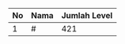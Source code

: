 | No | Nama            | Jumlah Level |
|----|-----------------|--------------|
| 1  | #    |    421        |
